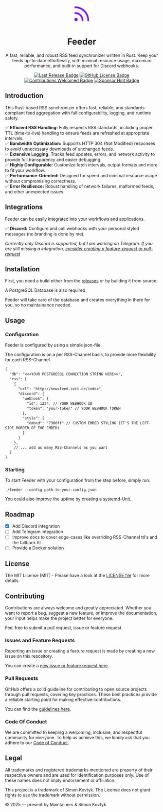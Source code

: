 <div align="center">

  <img width="64" height="64" src="./docs/logo.svg" />

  # Feeder
  A fast, reliable, and robust RSS feed synchronizer written in Rust. Keep your feeds up-to-date effortlessly, with minimal resource usage, maximum performance, and built-in support for Discord webhooks.

  [![Last Release Badge](https://img.shields.io/github/v/release/simonkovtyk/feeder?sort=semver&display_name=release&color=7300ff&labelColor=27272a)](../../releases/latest)
  [![GitHub License Badge](https://img.shields.io/github/license/simonkovtyk/feeder?color=7300ff&labelColor=27272a)](./LICENSE)
  [![Contributions Welcomed Badge](https://img.shields.io/badge/contributions-welcomed-7300ff?labelColor=27272a)](#contributing)
  [![Sponsor Hint Badge](https://img.shields.io/badge/❤️-Sponsor_it-%23dc2626?style=flat&labelColor=27272a)](https://github.com/sponsors/simonkovtyk/)

</div>

## Introduction
This Rust-based RSS synchronizer offers fast, reliable, and standards-compliant feed aggregation with full configurability, logging, and runtime safety.

✅ **Efficient RSS Handling:** Fully respects RSS standards, including proper TTL (time-to-live) handling to ensure feeds are refreshed at appropriate intervals.  
✅ **Bandwidth Optimization:** Supports HTTP 304 (Not Modified) responses to avoid unnecessary downloads of unchanged feeds.  
✅ **Extensive Logging:** Tracks feed updates, errors, and network activity to provide full transparency and easier debugging.  
✅ **Highly Configurable:** Customize fetch intervals, output formats and more to fit your workflow.  
✅ **Performance-Oriented:** Designed for speed and minimal resource usage without compromising correctness.  
✅ **Error Resilience:** Robust handling of network failures, malformed feeds, and other unexpected issues.

## Integrations
Feeder can be easily integrated into your workflows and applications.

✅ **Discord:** Configure and call webhooks with your personal styled messages (no branding is done by me).

*Currently only Discord is supported, but I am working on Telegram. If you are still missing a integration, [consider creating a feature-request or pull-request](#contributing)*

## Installation

First, you need a build either from the [releases](../../releases/latest) or by building it from source.

A PostgreSQL Database is also required.

Feeder will take care of the database and creates everything in there for you, so no maintainance needed.

## Usage
### Configuration
Feeder is configured by using a simple json-file.

The configuration is on a per RSS-Channel basis, to provide more flexibility for each RSS-Channel.

```json5
{
  "db": "<<<YOUR POSTGRESQL CONNECTION STRING HERE>>",
  "rss": [
    {
      "url": "http://newsfeed.zeit.de/index",
      "discord": {
        "webhook": {
          "id": 1234, // YOUR WEBHOOK ID
          "token": "your-token" // YOUR WEBHOOK TOKEN
        },
        "style": {
          "embed": "7300ff" // CUSTOM EMBED STYLING (IT'S THE LEFT-SIDE BORDER OF THE EMBED)
        }
      }
    },
    // ... add as many RSS-Channels as you want
  ]
}
```
### Starting
To start Feeder with your configuration from the step before, simply run:
```shell
./feeder --config path-to-your-config.json
```

You could also improve the uptime by creating a [systemd-Unit](https://wiki.archlinux.org/title/Systemd).

## Roadmap
- [x] Add Discord integration
- [ ] Add Telegram integration
- [ ] Improve docs to cover edge-cases like overriding RSS-Channel ttl's and the fallback ttl
- [ ] Provide a Docker solution

## License
The MIT License (MIT) - Please have a look at the [LICENSE file](./LICENSE) for more details.

## Contributing
Contributions are always welcome and greatly appreciated. Whether you want to report a bug, suggest a new feature, or improve the documentation, your input helps make the project better for everyone.

Feel free to submit a pull request, issue or feature request.

### Issues and Feature Requests
Reporting an issue or creating a feature request is made by creating a new issue on this repository.

You can create a [new issue or feature request here](../../issues/new/choose).

### Pull Requests
GitHub offers a solid guideline for contributing to open source projects through pull requests, covering key practices. These best practices provide a reliable starting point for making effective contributions.

You can find the [guidelines here](https://docs.github.com/get-started/exploring-projects-on-github/contributing-to-a-project).

### Code Of Conduct
We are committed to keeping a welcoming, inclusive, and respectful community for everyone. To help us achieve this, we kindly ask that you adhere to our [Code of Conduct](./CODE_OF_CONDUCT.md).

## Legal

All trademarks and registered trademarks mentioned are property of their respective owners and are used for identification purposes only. Use of these names does not imply endorsement or affiliation.

This project is a trademark of Simon Kovtyk. The License does not grant rights to use the trademark without permission.

© 2025 — present by Maintainers & Simon Kovtyk
